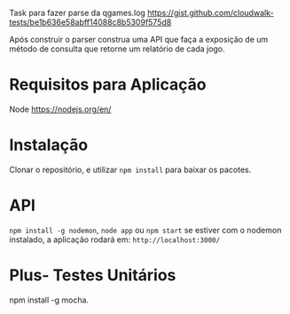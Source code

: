 Task para fazer parse da qgames.log https://gist.github.com/cloudwalk-tests/be1b636e58abff14088c8b5309f575d8


 Após construir o parser construa uma API que faça a exposição de um método de consulta que retorne um relatório de cada jogo.

# Requisitos para Aplicação
Node https://nodejs.org/en/  

# Instalação
Clonar o repositório, e utilizar
`npm install` para baixar os pacotes.   

# API
 `npm install -g nodemon`, `node app` ou `npm start` se estiver com o nodemon instalado,  a aplicação rodará em: 
`http://localhost:3000/`
    

# Plus-  Testes Unitários
npm install -g mocha.
